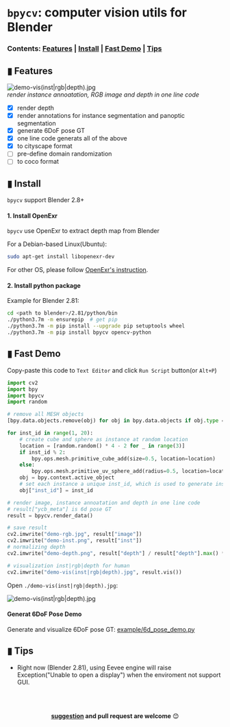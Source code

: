# `bpycv`: computer vision utils for Blender

### Contents: [Features](#-features) | [Install](#-install) | [Fast Demo](#-fast-demo) | [Tips](#-tips) 

## ▮ Features

![demo-vis(inst|rgb|depth).jpg](doc/img/demo-vis(inst|rgb|depth).jpg)    
*render instance annoatation, RGB image and depth in one line code*

 - [x] render depth
 - [x] render annotations for instance segmentation and panoptic segmentation 
 - [x] generate 6DoF pose GT
 - [x] one line code generats all of the above
 - [x] to cityscape format
 - [ ] pre-define domain randomization
 - [ ] to coco format

## ▮ Install
`bpycv` support Blender 2.8+

#### 1. Install OpenExr
`bpycv` use OpenExr to extract depth map from Blender

For a Debian-based Linux(Ubuntu):
```bash
sudo apt-get install libopenexr-dev
```

For other OS, please follow [OpenExr's instruction](https://excamera.com/sphinx/articles-openexr.html).

#### 2. Install python package
Example for Blender 2.81:
```bash
cd <path to blender>/2.81/python/bin
./python3.7m -m ensurepip  # get pip
./python3.7m -m pip install --upgrade pip setuptools wheel
./python3.7m -m pip install bpycv opencv-python
```

## ▮ Fast Demo

Copy-paste this code to `Text Editor` and click `Run Script` button(or `Alt+P`)
```python
import cv2
import bpy
import bpycv
import random

# remove all MESH objects
[bpy.data.objects.remove(obj) for obj in bpy.data.objects if obj.type == "MESH"]

for inst_id in range(1, 20):
    # create cube and sphere as instance at random location
    location = [random.random() * 4 - 2 for _ in range(3)]
    if inst_id % 2:
        bpy.ops.mesh.primitive_cube_add(size=0.5, location=location)
    else:
        bpy.ops.mesh.primitive_uv_sphere_add(radius=0.5, location=location)
    obj = bpy.context.active_object
    # set each instance a unique inst_id, which is used to generate instance annotation.
    obj["inst_id"] = inst_id

# render image, instance annoatation and depth in one line code
# result["ycb_meta"] is 6d pose GT
result = bpycv.render_data()

# save result
cv2.imwrite("demo-rgb.jpg", result["image"])
cv2.imwrite("demo-inst.png", result["inst"])
# normalizing depth
cv2.imwrite("demo-depth.png", result["depth"] / result["depth"].max() * 255)

# visualization inst|rgb|depth for human
cv2.imwrite("demo-vis(inst|rgb|depth).jpg", result.vis())
```
Open `./demo-vis(inst|rgb|depth).jpg`:   

![demo-vis(inst|rgb|depth).jpg](doc/img/demo-vis(inst|rgb|depth).jpg)


#### Generat 6DoF Pose Demo

Generate and visualize 6DoF pose GT: [example/6d_pose_demo.py](example/6d_pose_demo.py)

## ▮ Tips
 * Right now (Blender 2.81), using Eevee engine will raise Exception("Unable to open a display") when the enviroment not support GUI.

<br>
<br>
<div align="center">

**[suggestion](https://github.com/DIYer22/bpycv/issues) and pull request are welcome** 😊
</div>